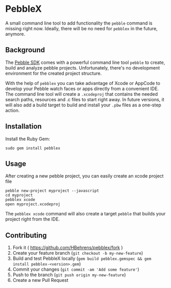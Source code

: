 # PebbleX

A small command line tool to add functionality the `pebble` command is missing right now.
Ideally, there will be no need for `pebblex` in the future, anymore.

## Background

The [Pebble SDK](https://developer.getpebble.com/2/) comes with a powerful command line tool `pebble` to create, build and analyze pebble projects.
Unfortunately, there's no development environment for the created project structure.

With the help of `pebblex` you can take advantage of Xcode or AppCode to develop your Pebble watch faces or apps directly from a convenient IDE.
The command line tool will create a `.xcodeproj` that contains the needed search paths, resources and .c files to start right away.
In future versions, it will also add a build target to build and install your `.pbw` files as a one-step action.

## Installation

Install the Ruby Gem:

    sudo gem install pebblex

## Usage

After creating a new pebble project, you can easily create an xcode project file

    pebble new-project myproject --javascript
    cd myproject
    pebblex xcode
    open myproject.xcodeproj

The `pebblex xcode` command will also create a target `pebble` that builds your project right from the IDE.

## Contributing

1. Fork it ( https://github.com/HBehrens/pebblex/fork )
2. Create your feature branch (`git checkout -b my-new-feature`)
3. Build and test PebbleX locally (`gem build pebblex.gemspec && gem install pebblex-<version>.gem`)
3. Commit your changes (`git commit -am 'Add some feature'`)
4. Push to the branch (`git push origin my-new-feature`)
5. Create a new Pull Request
